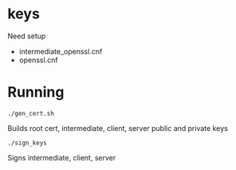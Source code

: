 # keys

Need setup
* intermediate\_openssl.cnf
* openssl.cnf

# Running

```
./gen_cert.sh
```

Builds root cert, intermediate, client, server public and private keys

```
./sign_keys
```

Signs intermediate, client, server 
